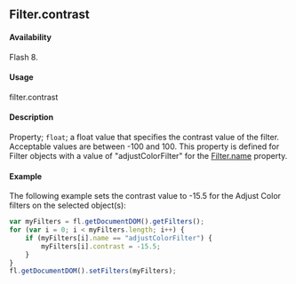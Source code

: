 ## Filter.contrast

#### Availability

Flash 8.

#### Usage

filter.contrast

#### Description

Property; `float`; a float value that specifies the contrast value of the filter. Acceptable values are between -100 and 100. This property is defined for Filter objects with a value of "adjustColorFilter" for the [Filter.name](../Filter_object/Filter13.md) property.

#### Example

The following example sets the contrast value to -15.5 for the Adjust Color filters on the selected object(s):

```javascript
var myFilters = fl.getDocumentDOM().getFilters();
for (var i = 0; i < myFilters.length; i++) {
    if (myFilters[i].name == "adjustColorFilter") {
        myFilters[i].contrast = -15.5;
    }
}
fl.getDocumentDOM().setFilters(myFilters);
```
